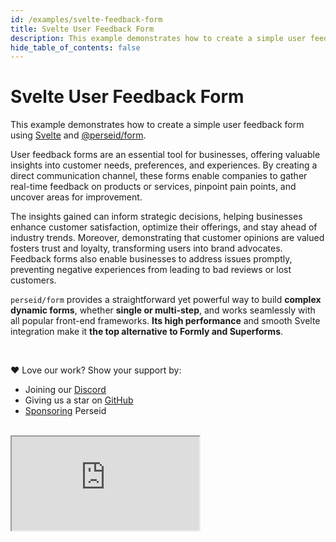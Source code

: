 ```yaml
---
id: /examples/svelte-feedback-form
title: Svelte User Feedback Form
description: This example demonstrates how to create a simple user feedback form using Svelte and Perseid, the best alternative to Formly and Superforms.
hide_table_of_contents: false
---
```


# Svelte User Feedback Form

This example demonstrates how to create a simple user feedback form using [Svelte](https://svelte.dev/) and [@perseid/form](https://github.com/openizr/perseid/tree/main/packages/form).

User feedback forms are an essential tool for businesses, offering valuable insights into customer needs, preferences, and experiences. By creating a direct communication channel, these forms enable companies to gather real-time feedback on products or services, pinpoint pain points, and uncover areas for improvement.

The insights gained can inform strategic decisions, helping businesses enhance customer satisfaction, optimize their offerings, and stay ahead of industry trends. Moreover, demonstrating that customer opinions are valued fosters trust and loyalty, transforming users into brand advocates. Feedback forms also enable businesses to address issues promptly, preventing negative experiences from leading to bad reviews or lost customers.

`perseid/form` provides a straightforward yet powerful way to build <strong>complex dynamic forms</strong>, whether <strong>single or multi-step</strong>, and works seamlessly with all popular front-end frameworks. <strong>Its high performance</strong> and smooth Svelte integration make it <strong>the top alternative to Formly and Superforms</strong>.

<br />

❤️ Love our work? Show your support by:
- Joining our [Discord](https://discord.com/invite/jsWCRMqM2K)
- Giving us a star on [GitHub](https://github.com/openizr/perseid)
- [Sponsoring](https://github.com/sponsors/openizr) Perseid


<br />

<iframe src="https://stackblitz.com/edit/svelte-feedback-form?embed=1&file=src/index.ts&hideNavigation=1&theme=dark"
  style={{ width:'100%', height: '1000px', border:0, borderRadius: '4px', overflow:'hidden'}}
  title="svelte-feedback-form"
  allow="accelerometer; ambient-light-sensor; camera; encrypted-media; geolocation; gyroscope; hid; microphone; midi; payment; usb; vr; xr-spatial-tracking"
  sandbox="allow-forms allow-modals allow-popups allow-presentation allow-same-origin allow-scripts"
/>
